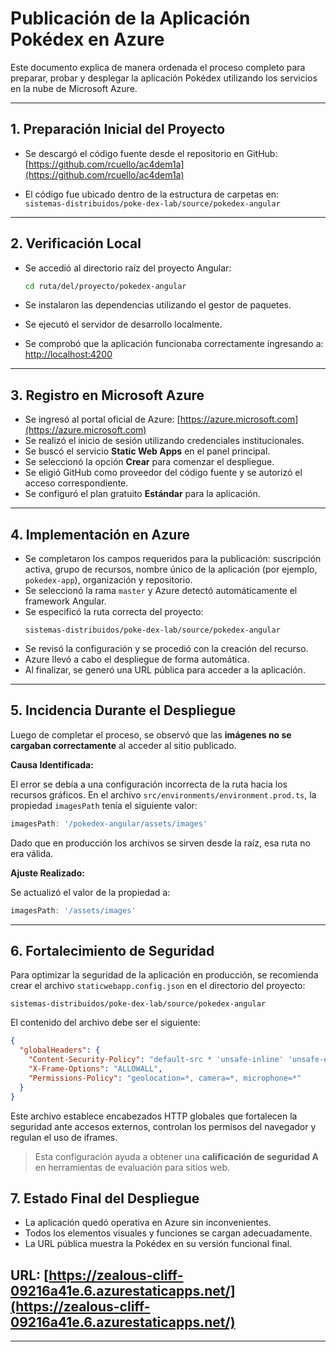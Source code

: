 # Publicación de la Aplicación Pokédex en Azure

Este documento explica de manera ordenada el proceso completo para preparar, probar y desplegar la aplicación Pokédex utilizando los servicios en la nube de Microsoft Azure.

---

## 1. Preparación Inicial del Proyecto

- Se descargó el código fuente desde el repositorio en GitHub:  
  [https://github.com/rcuello/ac4dem1a](https://github.com/rcuello/ac4dem1a)

- El código fue ubicado dentro de la estructura de carpetas en:  
  `sistemas-distribuidos/poke-dex-lab/source/pokedex-angular`

---

## 2. Verificación Local

- Se accedió al directorio raíz del proyecto Angular:
  ```bash
  cd ruta/del/proyecto/pokedex-angular
  ```

- Se instalaron las dependencias utilizando el gestor de paquetes.  
- Se ejecutó el servidor de desarrollo localmente.  
- Se comprobó que la aplicación funcionaba correctamente ingresando a:  
  [http://localhost:4200](http://localhost:4200)

---

## 3. Registro en Microsoft Azure

- Se ingresó al portal oficial de Azure: [https://azure.microsoft.com](https://azure.microsoft.com)  
- Se realizó el inicio de sesión utilizando credenciales institucionales.  
- Se buscó el servicio **Static Web Apps** en el panel principal.  
- Se seleccionó la opción **Crear** para comenzar el despliegue.  
- Se eligió GitHub como proveedor del código fuente y se autorizó el acceso correspondiente.  
- Se configuró el plan gratuito **Estándar** para la aplicación.

---

## 4. Implementación en Azure

- Se completaron los campos requeridos para la publicación: suscripción activa, grupo de recursos, nombre único de la aplicación (por ejemplo, `pokedex-app`), organización y repositorio.  
- Se seleccionó la rama `master` y Azure detectó automáticamente el framework Angular.  
- Se especificó la ruta correcta del proyecto:  
  ```
  sistemas-distribuidos/poke-dex-lab/source/pokedex-angular
  ```
- Se revisó la configuración y se procedió con la creación del recurso.  
- Azure llevó a cabo el despliegue de forma automática.  
- Al finalizar, se generó una URL pública para acceder a la aplicación.

---

## 5. Incidencia Durante el Despliegue

Luego de completar el proceso, se observó que las **imágenes no se cargaban correctamente** al acceder al sitio publicado.

**Causa Identificada:**

El error se debía a una configuración incorrecta de la ruta hacia los recursos gráficos. En el archivo `src/environments/environment.prod.ts`, la propiedad `imagesPath` tenía el siguiente valor:

```ts
imagesPath: '/pokedex-angular/assets/images'
```

Dado que en producción los archivos se sirven desde la raíz, esa ruta no era válida.

**Ajuste Realizado:**

Se actualizó el valor de la propiedad a:

```ts
imagesPath: '/assets/images'
```

---

## 6. Fortalecimiento de Seguridad

Para optimizar la seguridad de la aplicación en producción, se recomienda crear el archivo `staticwebapp.config.json` en el directorio del proyecto:

```
sistemas-distribuidos/poke-dex-lab/source/pokedex-angular
```

El contenido del archivo debe ser el siguiente:

```json
{
  "globalHeaders": {
    "Content-Security-Policy": "default-src * 'unsafe-inline' 'unsafe-eval' data: blob:;",
    "X-Frame-Options": "ALLOWALL",
    "Permissions-Policy": "geolocation=*, camera=*, microphone=*"
  }
}
```

Este archivo establece encabezados HTTP globales que fortalecen la seguridad ante accesos externos, controlan los permisos del navegador y regulan el uso de iframes.

> Esta configuración ayuda a obtener una **calificación de seguridad A** en herramientas de evaluación para sitios web.

## 7. Estado Final del Despliegue

- La aplicación quedó operativa en Azure sin inconvenientes.  
- Todos los elementos visuales y funciones se cargan adecuadamente.  
- La URL pública muestra la Pokédex en su versión funcional final.

## URL: [https://zealous-cliff-09216a41e.6.azurestaticapps.net/](https://zealous-cliff-09216a41e.6.azurestaticapps.net/)
---

